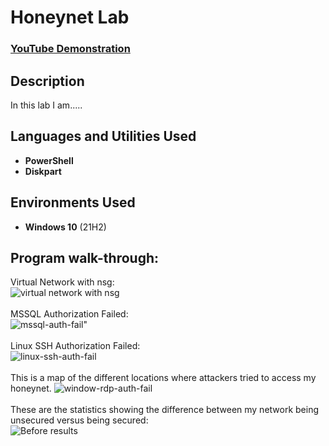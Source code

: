 
<h1> Honeynet Lab</h1>

 ### [YouTube Demonstration](https://youtu.be/7eJexJVCqJo)

<h2>Description</h2>
In this lab I am.....
<br />


<h2>Languages and Utilities Used</h2>

- <b>PowerShell</b> 
- <b>Diskpart</b>

<h2>Environments Used </h2>

- <b>Windows 10</b> (21H2)

<h2>Program walk-through:</h2>

<p align="center">

Virtual Network with nsg: <br/>
![virtual network with nsg](https://github.com/Ldavis36706/Honeynet/assets/159222943/0f902ea2-983b-4c48-a019-c05edd1a05d3)
<br />
<br />
MSSQL Authorization Failed: <br/>
![mssql-auth-fail](https://github.com/Ldavis36706/Honeynet/assets/159222943/bd1175be-fc27-44ee-acbe-408c59acaf8f)" 
<br />
<br />
Linux SSH Authorization Failed: <br/>
![linux-ssh-auth-fail](https://github.com/Ldavis36706/Honeynet/assets/159222943/a19f71bf-ca9b-4966-9dbb-2ce74905bc38)
<br />
<br />
This is a map of the different locations where attackers tried to access my honeynet.
![window-rdp-auth-fail](https://github.com/Ldavis36706/Honeynet/assets/159222943/4d2fc111-a9d0-45a9-af18-ba4d17a604fe)
<br />
<br />
These are the statistics showing the difference between my network being unsecured versus being secured:  <br/>
![Before results](https://github.com/Ldavis36706/Honeynet/assets/159222943/cfc271be-7531-47ac-b8da-7d454db803b2)
<br />
<br />
<!--
 ```diff
- text in red
+ text in green
! text in orange
# text in gray
@@ text in purple (and bold)@@
```
--!>

